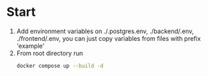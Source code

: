 # Start

1. Add environment variables on ./.postgres.env, ./backend/.env, ./frontend/.env, you can just copy variables from files with prefix 'example'
2. From root directory run 
   ```bash
   docker compose up --build -d
   ```
